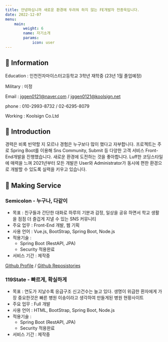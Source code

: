 ```yaml
---
title: 안녕하십니까 새로운 환경에 두려워 하지 않는 FE개발자 전종욱입니다.
date: 2022-12-07
menu:
    main: 
        weight: 6
        name: 자기소개
        params:
            icon: user
---
```


## 📢 Information

Education : 인천전자마이스터고등학교 3학년 재학중 (23년 1월 졸업예정)

Military : 미정

Email : jggen0121@naver.com / jggen0121@koolsign.net

phone : 010-2993-8732 / 02-6295-8079

Working : Koolsign Co.Ltd

## 📣 Introduction

경력은 비록 빈약할 지 모르나 경험은 누구보다 많이 했다고 자부합니다. 프로젝트는 주로 Spring Boot를 이용해 Sns Community, Submit 등 다양한 고객 서비스 Front-End개발을 진행했습니다. 새로운 환경에 도전하는 것을 좋아합니다. Luff한 코딩스타일에 매력을 느껴 2021년부터 모든 개발은 User와 Administrator가 동시에 편한 환경으로 개발할 수 있도록 실력을 키우고 있습니다.

## 🎨 Making Service

### Semicolon - 누구나, 다같이

* 목표 : 친구들과 간단한 대화로 하루의 기분과 감정, 일상을 공유 하면서 학교 생활을 점점 더 즐겁게 지낼 수 있는 SNS 커뮤니티
* 주요 업무 : Front-End 개발, 웹 기획
* 사용 언어 : Vue.js, BootStrap, Spring Boot, Node.js
* 적용기술 :
    * Spring Boot (RestAPI, JPA)
    * Security 적용완료
* 서비스 기간 : 제작중

[Github Profile](https://github.com/jeonjongyook) / 
[Github Reposistories](https://github.com/jeonjongyook/SemiColon) 


### 119State - 빠르게, 확실하게 

* 목표 : 연도가 지날수록 응급구조 신고건수는 늘고 있다. 생명이 위급한 환자에게 가장 중요한것은 빠른 병원 이송이라고 생각하여 만들게된 병원 현황사이트
* 주요 업무 : Full 개발
* 사용 언어 : HTML, BootStrap, Spring Boot, Node.js
* 적용기술 :
    * Spring Boot (RestAPI, JPA)
    * Security 적용완료
* 서비스 기간 : 제작중
